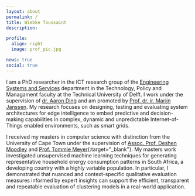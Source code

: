 ```yaml
---
layout: about
permalink: /
title: Wiebke Toussaint
description: 

profile:
  align: right
  image: prof_pic.jpg

news: true
social: true
---
```


I am a PhD researcher in the ICT research group of the 
<a href="https://www.tudelft.nl/en/tpm/about-the-faculty/departments/engineering-systems-and-services/" target="_blank">Engineering Systems and Services</a> department in the Technology, Policy and Managament faculty at the Technical University of Delft. I work under the supervision of <a href="http://homepage.tudelft.nl/8e79t/index.html" target="_blank">dr. Aaron Ding</a> and am promoted by <a href="https://www.tudelft.nl/tbm/over-de-faculteit/afdelingen/engineering-systems-and-services/people/full-professors/profdrir-mfwha-marijn-janssen/" target="_blank">Prof. dr. ir. Marijn Janssen</a>. My research focuses on designing, testing and evaluating system architectures for edge intelligence to embed predictive and decision-making capabilities in complex, dynamic and unpredictable Internet-of-Things enabled environments, such as smart grids.

I received my masters in computer science with distinction from the University of Cape Town under the supervision of 
<a href="https://people.cs.uct.ac.za/~deshen/" target="_blank">Assoc. Prof. Deshen Moodley</a> and [Prof. Tommie Meyer](https://people.cs.uct.ac.za/~tmeyer/prof-biography.html){:target="\_blank"}. My masters work investigated unsupervised machine learning techniques for generating representative household energy consumption patterns in South Africa, a developing country with a highly variable population. In particular, I demonstrated that nuanced and context-specific qualitative evaluation measures informed by expert insights can support the efficient, transparent and repeatable evaluation of clustering models in a real-world application.
